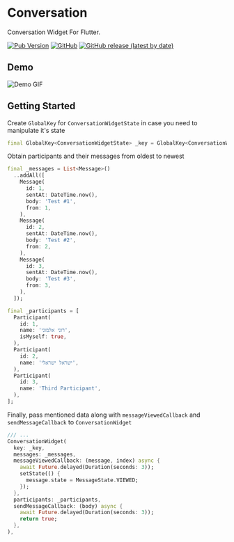 # Conversation
  
Conversation Widget For Flutter.

[![Pub Version](https://img.shields.io/pub/v/conversation)](https://pub.dev/packages/conversation)
[![GitHub](https://img.shields.io/github/license/applicazza/flutter_conversation)](https://github.com/applicazza/flutter_conversation/blob/master/LICENSE)
[![GitHub release (latest by date)](https://img.shields.io/github/v/release/applicazza/flutter_conversation)](https://github.com/applicazza/flutter_conversation/releases)


## Demo
![Demo GIF](https://media.giphy.com/media/cLkGCzyvhzBDQJyA0G/giphy.gif)
  
## Getting Started  

Create ```GlobalKey``` for ```ConversationWidgetState``` in case you need to manipulate it's state

```dart
final GlobalKey<ConversationWidgetState> _key = GlobalKey<ConversationWidgetState>();
```

Obtain participants and their messages from oldest to newest

```dart
final _messages = List<Message>()
  ..addAll([
    Message(
      id: 1,
      sentAt: DateTime.now(),
      body: 'Test #1',
      from: 1,
    ),
    Message(
      id: 2,
      sentAt: DateTime.now(),
      body: 'Test #2',
      from: 2,
    ),
    Message(
      id: 3,
      sentAt: DateTime.now(),
      body: 'Test #3',
      from: 3,
    ),
  ]);

final _participants = [
  Participant(
    id: 1,
    name: 'רוני אלמוני',
    isMyself: true,
  ),
  Participant(
    id: 2,
    name: 'ישראל ישראלי',
  ),
  Participant(
    id: 3,
    name: 'Third Participant',
  ),
];
```

Finally, pass mentioned data along with ```messageViewedCallback``` and ```sendMessageCallback``` to ```ConversationWidget```

```dart
/// ...
ConversationWidget(  
  key: _key,  
  messages: _messages,
  messageViewedCallback: (message, index) async {
    await Future.delayed(Duration(seconds: 3));
    setState(() {
      message.state = MessageState.VIEWED;
    });
  },
  participants: _participants,
  sendMessageCallback: (body) async {
    await Future.delayed(Duration(seconds: 3));
    return true;
  },
),
```
